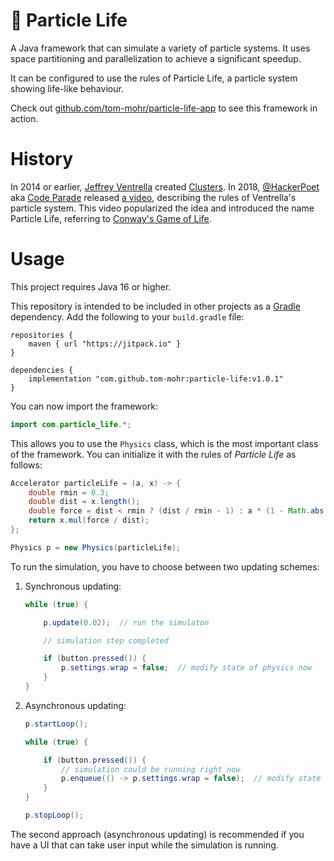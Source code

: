 # 🦠 Particle Life

A Java framework that can simulate a variety of particle systems. It uses space partitioning and parallelization to achieve a significant speedup.

It can be configured to use the rules of Particle Life, a particle system showing life-like behaviour.

Check out [github.com/tom-mohr/particle-life-app](https://github.com/tom-mohr/particle-life-app) to see this framework in action.


# History

In 2014 or earlier, [Jeffrey Ventrella](https://en.wikipedia.org/wiki/Jeffrey_Ventrella) created [Clusters](https://ventrella.com/Clusters/).
In 2018, [@HackerPoet](https://github.com/HackerPoet) aka [Code Parade](https://www.youtube.com/c/CodeParade)
released [a video](https://www.youtube.com/watch?v=Z_zmZ23grXE), describing the rules of Ventrella's particle system.
This video popularized the idea and introduced the name Particle Life, referring to [Conway's Game of Life](https://en.wikipedia.org/wiki/Conway%27s_Game_of_Life). 


# Usage

This project requires Java 16 or higher.

This repository is intended to be included in other projects as a [Gradle](https://gradle.org/) dependency.
Add the following to your `build.gradle` file:

```Gradle
repositories {
    maven { url "https://jitpack.io" }
}

dependencies {
    implementation "com.github.tom-mohr:particle-life:v1.0.1"
}
```

You can now import the framework:
```Java
import com.particle_life.*;
```

This allows you to use the `Physics` class, which is the most important class of the framework.
You can initialize it with the rules of *Particle Life* as follows:
```Java
Accelerator particleLife = (a, x) -> {
    double rmin = 0.3;
    double dist = x.length();
    double force = dist < rmin ? (dist / rmin - 1) : a * (1 - Math.abs(1 + rmin - 2 * dist) / (1 - rmin));
    return x.mul(force / dist);
};

Physics p = new Physics(particleLife);
```

To run the simulation, you have to choose between two updating schemes:

1. Synchronous updating:
    ```Java
    while (true) {

        p.update(0.02);  // run the simulaton

        // simulation step completed

        if (button.pressed()) {
            p.settings.wrap = false;  // modify state of physics now
        }
    }
    ```

2. Asynchronous updating:
    ```Java
    p.startLoop();
    
    while (true) {
    
        if (button.pressed()) {
            // simulation could be running right now
            p.enqueue(() -> p.settings.wrap = false);  // modify state as soon as the simulation step is completed
        }
    }
    
    p.stopLoop();
    ```

The second approach (asynchronous updating) is recommended if you have a UI that can take user input while the simulation is running.
